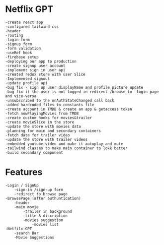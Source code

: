 # Netflix GPT 
    -create react app
    -configured tailwind css
    -header
    -routing
    -login-form
    -signup form
    -form validation
    -useRef hook
    -firebase setup
    -deploying our app to production
    -create signup user account 
    -implement sign in user api
    -created redux store with user Slice
    -Implemented signout
    -update profile api
    -bug fix - sign up user displayName and profile picture update
    -bug fix if the user is not logged in redirect /browse to  login page and vice-versa
    -unsubscribed to the onAuthStateChanged call back
    -added hardcoded files to constants file
    -create account in TMDB & create an app & getaccess token
    -fetch nowPlayingMovies from TMDB
    -create custom hooks for movies&trailer
    -create movieSlice in the store
    -update the store with movies data
    -planning for main and secondary containers
    -fetch data for trailer video
    -update the store with trailer videos
    -embedded youtube video and make it autoplay and mute
    -tailwind classes to make main container to lokk better
    -build secondary component

    
# Features
    -Login / SignUp 
        -sign-in /sign-up form
        -redirect to browse page
    -BrowsePage (after authuntication)
        -header
        -main movie
            -trailer in background
            -title & discription
            -movies suggestion
                -movies list
    -Netfilx-GPT
        -search Bar
        -Movie Suggestions